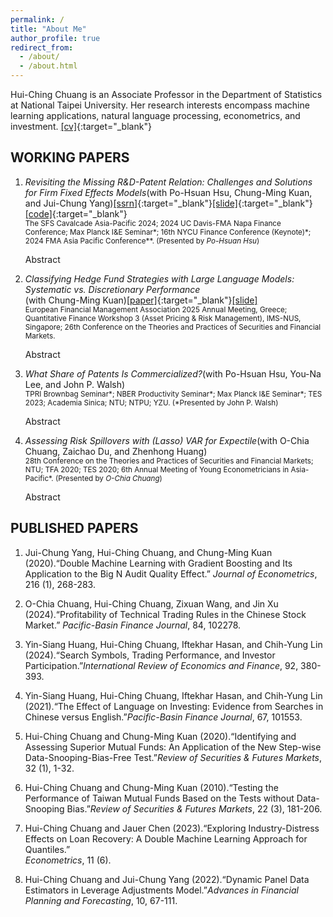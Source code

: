 ```yaml
---
permalink: /
title: "About Me"
author_profile: true
redirect_from:
  - /about/
  - /about.html
---
```


<style>
/* ─── toggle layout ──────────────────────────────────────────── */
details .abstract-body {
  margin-left: 1.5rem;     /* ← tweak indent if you like */
}

/* ─── optional flair: cursor + triangles ─────────────────────── */
details summary { cursor:pointer; list-style:none; }
details summary::-webkit-details-marker { display:none; }

</style>

Hui-Ching Chuang is an Associate Professor in the Department of Statistics at
National Taipei University. Her research interests encompass machine learning
applications, natural language processing, econometrics, and investment.
[\[cv\]](/files/cv_hcc_202505.pdf){:target="_blank"}

## WORKING PAPERS
1. _Revisiting the Missing R&D-Patent Relation: Challenges and Solutions for Firm Fixed Effects Models_(with Po-Hsuan Hsu, Chung-Ming Kuan, and Jui-Chung Yang)[\[ssrn\]](https://papers.ssrn.com/sol3/papers.cfm?abstract_id=4636846){:target="_blank"}[\[slide\]](/files/MissingRDPatentFE_Slide.pdf){:target="_blank"}[\[code\]](https://github.com/hcchuang/Revisiting-the-Missing-RD-Patent-Relation_Challenges-and-Solutions-for-Firm-Fixed-Effects-Models){:target="_blank"}  
   <small>The SFS Cavalcade Asia-Pacific 2024; 2024 UC Davis-FMA Napa Finance Conference; Max Planck I&amp;E Seminar*; 16th NYCU Finance Conference (Keynote)*; 2024 FMA Asia Pacific Conference**. (Presented by <em>Po-Hsuan Hsu</em>)</small>

   <details>
     <summary>Abstract</summary>
     <div class="abstract-body">
       The common practice of including firm fixed effects in empirical research
       may eliminate the explanatory power of important economic factors that are
       persistent. We use the intuitive R&amp;D–patent relation to illustrate
       this point. Our review of recent studies suggests a surprising pattern:
       R&amp;D input positively explains patent output in only half of prior
       regression estimations. This “missing link” can be attributed to the
       persistence of R&amp;D and patents, which allows between-firm variation
       to be absorbed by firm dummies. We consider adjusted Hausman–Taylor
       estimates and advanced machine-learning methods, both of which restore a
       clear positive R&amp;D–patent relation. Notably, ML models reveal that
       only 10-20 % of firm dummies are informative; including the rest biases
       identification. The paper offers two ready-to-use econometric “second
       opinions” for researchers dealing with explanatory variables that strongly
       correlate with between-individual unobservables.
     </div>
   </details>

2. _Classifying Hedge Fund Strategies with Large Language Models: Systematic vs. Discretionary Performance_  
   (with Chung-Ming Kuan)[\[paper\]](/files/ManMachineHFR_20250420.pdf){:target="_blank"}[\[slide\]](/files/ManMachineHFR_slide.pdf)  
   <small>European Financial Management Association 2025 Annual Meeting, Greece; Quantitative Finance Workshop 3 (Asset Pricing &amp; Risk Management), IMS-NUS, Singapore; 26th Conference on the Theories and Practices of Securities and Financial Markets.</small>

   <details>
     <summary>Abstract</summary>
     <div class="abstract-body">
       We fine-tune FinBERT, a finance-specific large language model, to classify
       hedge funds as systematic or discretionary. Removing manual subjectivity
       yields cleaner style labels and reveals that systematic funds, on average,
       generate higher factor-adjusted returns than discretionary funds. After
       a false-discovery-rate adjustment, 10-20 % of funds still show
       statistically significant positive alphas in models that include both
       observable and latent risk factors.
     </div>
   </details>

3. _What Share of Patents Is Commercialized?_(with Po-Hsuan Hsu, You-Na Lee, and John P. Walsh)  
   <small>TPRI Brownbag Seminar*; NBER Productivity Seminar*; Max Planck I&amp;E Seminar*; TES 2023; Academia Sinica; NTU; NTPU; YZU. (*Presented by John P. Walsh)</small>

   <details>
     <summary>Abstract</summary>
     <div class="abstract-body">
       Using three independent inventor surveys as labeled data, we combine
       contextual embeddings (BERT for Patents) with bibliometric indicators to
       build machine-learning models that estimate, over time and at scale, the
       probability that a US patent is commercially exploited. The approach
       reveals commercialization rates across technologies and cohorts that were
       previously impossible to observe.
     </div>
   </details>

4. _Assessing Risk Spillovers with (Lasso) VAR for Expectile_(with O-Chia Chuang, Zaichao Du, and Zhenhong Huang)  
   <small>28th Conference on the Theories and Practices of Securities and Financial Markets; NTU; TFA 2020; TES 2020; 6th Annual Meeting of Young Econometricians in Asia-Pacific*. (Presented by <em>O-Chia Chuang</em>)</small>

   <details>
     <summary>Abstract</summary>
     <div class="abstract-body">
       We generalize the vector autoregressive (VAR) model from conditional means
       to conditional expectiles (MCARE) for assessing risk spillovers among
       multiple entities. For high-dimensional systems, we impose an 
       <em>L<sub>1</sub></em> penalty (L-MCARE). Applied to the return network of
       global systemically important banks, MCARE and L-MCARE uncover
       time-varying tail-risk transmission patterns.
     </div>
   </details>

## PUBLISHED PAPERS
1. Jui-Chung Yang, Hui-Ching Chuang, and Chung-Ming Kuan (2020).“Double Machine Learning with Gradient Boosting and Its Application to the Big N Audit Quality Effect.” _Journal of Econometrics_, 216 (1), 268-283.  

2. O-Chia Chuang, Hui-Ching Chuang, Zixuan Wang, and Jin Xu (2024).“Profitability of Technical Trading Rules in the Chinese Stock Market.” _Pacific-Basin Finance Journal_, 84, 102278.  

3. Yin-Siang Huang, Hui-Ching Chuang, Iftekhar Hasan, and Chih-Yung Lin (2024).“Search Symbols, Trading Performance, and Investor Participation.”_International Review of Economics and Finance_, 92, 380-393.  

4. Yin-Siang Huang, Hui-Ching Chuang, Iftekhar Hasan, and Chih-Yung Lin (2021).“The Effect of Language on Investing: Evidence from Searches in Chinese versus English.”_Pacific-Basin Finance Journal_, 67, 101553.  

5. Hui-Ching Chuang and Chung-Ming Kuan (2020).“Identifying and Assessing Superior Mutual Funds: An Application of the New Step-wise Data-Snooping-Bias-Free Test.”_Review of Securities &amp; Futures Markets_, 32 (1), 1-32.  

6. Hui-Ching Chuang and Chung-Ming Kuan (2010).“Testing the Performance of Taiwan Mutual Funds Based on the Tests without Data-Snooping Bias.”_Review of Securities &amp; Futures Markets_, 22 (3), 181-206.  

7. Hui-Ching Chuang and Jauer Chen (2023).“Exploring Industry-Distress Effects on Loan Recovery: A Double Machine Learning Approach for Quantiles.”  
   _Econometrics_, 11 (6).  

8. Hui-Ching Chuang and Jui-Chung Yang (2022).“Dynamic Panel Data Estimators in Leverage Adjustments Model.”_Advances in Financial Planning and Forecasting_, 10, 67-111.

